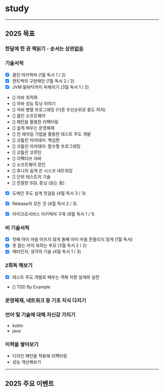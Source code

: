 # study

--- 

## 2025 목표

### 한달에 한 권 책읽기 - 순서는 상관없음

### 기술서적

- [x] 클린 아키텍쳐 (1월 독서 1 / 2)
- [x] 켄트백의 구현패턴 (1월 독서 2 / 2)
- [x] JVM 밑바닥까지 파헤치기 (3월 독서 1 / 2)
- [] 자바 최적화
- [] 자바 성능 튜닝 이야기
- [] 자바 병렬 프로그래밍 (다른 우선순위로 중도 하차)
- [] 클린 소프트웨어
- [] 패턴을 활용한 리팩터링
- [] 쉽게 배우는 운영체제
- [] 린 애자일 기법을 활용한 테스트 주도 개발
- [] 코틀린 아카데미: 핵심편
- [] 코틀린 아카데미: 함수형 프로그래밍
- [] 코틀린 코루틴
- [] 이펙티브 자바
- [] 소프트웨어 장인
- [] 후니의 쉽게 쓴 시스코 네트워킹
- [] 단위 테스트의 기술
- [] 친절한 SQL 튜닝 (읽는 중)
- [x] 도메인 주도 설계 첫걸음 (4월 독서 3 / 3)
- [x] Release의 모든 것 (4월 독서 2 / 3)
- [x] 마이크로서비스 아키텍처 구축 (6월 독서 1 / 1)


### 비 기술서적

- [x] 첫째 아이 마음 아프지 않게 둘째 아이 마음 흔들리지 않게 (1월 독서)
- [x] 못 참는 아이 욱하는 부모 (3월 독서 2 / 2)
- [x] 메타인지, 생각의 기술 (4월 독서 1 / 3)

### 2회독 해보기
- [x] 테스트 주도 개발로 배우는 객체 지향 설계와 실천
- [] TDD By Example 


### 운영체재, 네트워크 등 기초 지식 다지기


### 언어 및 기술에 대해 자신감 가지기
- kotlin
- java

### 이력을 쌓아보기
- 디자인 패턴을 적용해 리팩터링
- 성능 개선해보기

---

## 2025 주요 이벤트 

